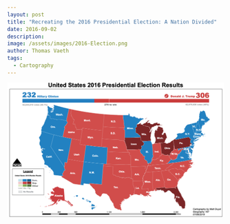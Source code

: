```yaml
---
layout: post
title: "Recreating the 2016 Presidential Election: A Nation Divided"
date: 2016-09-02
description: 
image: /assets/images/2016-Election.png
author: Thomas Vaeth
tags: 
  - Cartography
--- 
```


![Map GIS](/assets/images/2016-Election.png)